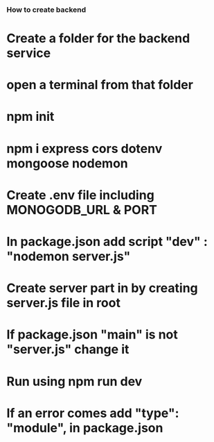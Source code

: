 ### How to create backend

# Create a folder for the backend service

# open a terminal from that folder

# npm init

# npm i express cors dotenv mongoose nodemon

# Create .env file including MONOGODB_URL & PORT

# In package.json add script "dev" : "nodemon server.js"

# Create server part in by creating server.js file in root

# If package.json "main" is not "server.js" change it

# Run using npm run dev

# If an error comes add "type": "module", in package.json
